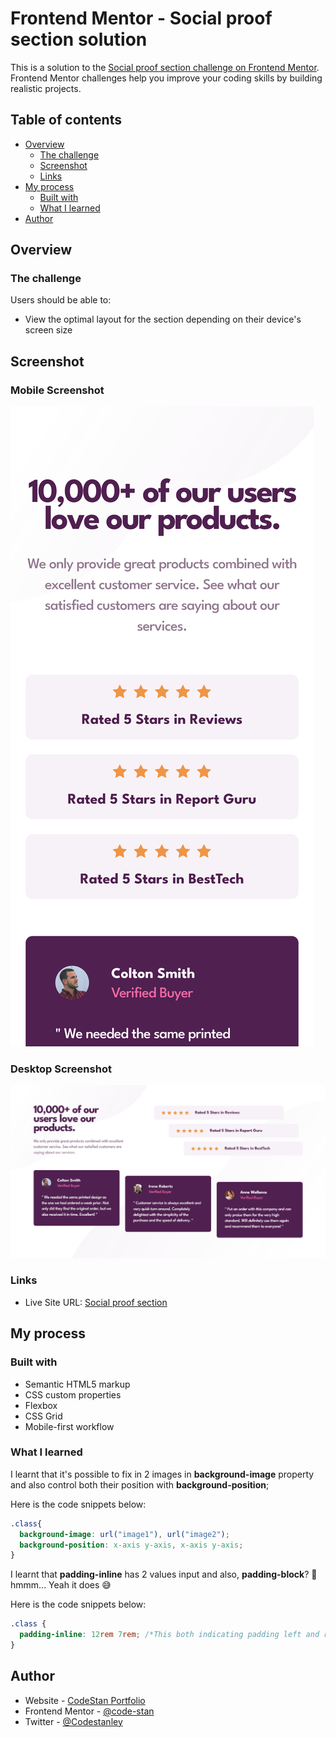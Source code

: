# Frontend Mentor - Social proof section solution

This is a solution to the [Social proof section challenge on Frontend Mentor](https://www.frontendmentor.io/challenges/social-proof-section-6e0qTv_bA). Frontend Mentor challenges help you improve your coding skills by building realistic projects.

## Table of contents

- [Overview](#overview)
  - [The challenge](#the-challenge)
  - [Screenshot](#screenshot)
  - [Links](#links)
- [My process](#my-process)
  - [Built with](#built-with)
  - [What I learned](#what-i-learned)
- [Author](#author)

## Overview

### The challenge

Users should be able to:

- View the optimal layout for the section depending on their device's screen size

## Screenshot

### Mobile Screenshot

![Mobile Screenshot](./screenshots/mobile-screenshot.png)

### Desktop Screenshot

![Mobile Screenshot](./screenshots/desktop-screenshot.png)

### Links

- Live Site URL: [Social proof section](https://social-proof-sectionproject.com)

## My process

### Built with

- Semantic HTML5 markup
- CSS custom properties
- Flexbox
- CSS Grid
- Mobile-first workflow

### What I learned

I learnt that it's possible to fix in 2 images in **background-image** property and also control both their position with **background-position**;

Here is the code snippets below:

```css
.class{
  background-image: url("image1"), url("image2");
  background-position: x-axis y-axis, x-axis y-axis;
}
```

I learnt that **padding-inline** has 2 values input and also, **padding-block**? 🤔 hmmm...
Yeah it does 😅

Here is the code snippets below:

```css
.class {
  padding-inline: 12rem 7rem; /*This both indicating padding left and right respectively*/
}
```

## Author

- Website - [CodeStan Portfolio](https://codestan.netlify.app/)
- Frontend Mentor - [@code-stan](https://www.frontendmentor.io/profile/code-stan)
- Twitter - [@Codestanley](https://www.twitter.com/codestanley)
